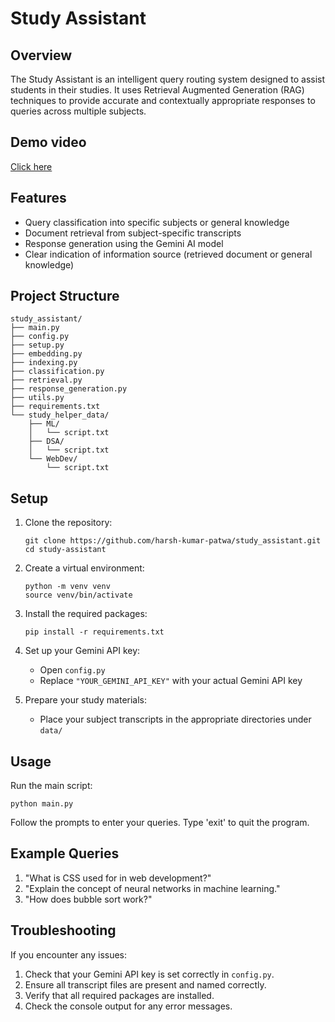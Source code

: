# Study Assistant

## Overview

The Study Assistant is an intelligent query routing system designed to assist students in their studies. It uses Retrieval Augmented Generation (RAG) techniques to provide accurate and contextually appropriate responses to queries across multiple subjects.

## Demo video 
[Click here](https://www.loom.com/share/75696347a79643448e439c04fe3a3736?sid=4448407e-d44e-4df5-ae06-7d5d70c18c01)

## Features

- Query classification into specific subjects or general knowledge
- Document retrieval from subject-specific transcripts
- Response generation using the Gemini AI model
- Clear indication of information source (retrieved document or general knowledge)

## Project Structure

```
study_assistant/
├── main.py
├── config.py
├── setup.py
├── embedding.py
├── indexing.py
├── classification.py
├── retrieval.py
├── response_generation.py
├── utils.py
├── requirements.txt
└── study_helper_data/
    ├── ML/
    │   └── script.txt
    ├── DSA/
    │   └── script.txt
    └── WebDev/
        └── script.txt
```

## Setup

1. Clone the repository:
   ```
   git clone https://github.com/harsh-kumar-patwa/study_assistant.git
   cd study-assistant
   ```

2. Create a virtual environment:
   ```
   python -m venv venv
   source venv/bin/activate  
   ```

3. Install the required packages:
   ```
   pip install -r requirements.txt
   ```

4. Set up your Gemini API key:
   - Open `config.py`
   - Replace `"YOUR_GEMINI_API_KEY"` with your actual Gemini API key

5. Prepare your study materials:
   - Place your subject transcripts in the appropriate directories under `data/`

## Usage

Run the main script:

```
python main.py
```

Follow the prompts to enter your queries. Type 'exit' to quit the program.

## Example Queries

1. "What is CSS used for in web development?"
2. "Explain the concept of neural networks in machine learning."
3. "How does bubble sort work?"

## Troubleshooting

If you encounter any issues:

1. Check that your Gemini API key is set correctly in `config.py`.
2. Ensure all transcript files are present and named correctly.
3. Verify that all required packages are installed.
4. Check the console output for any error messages.

